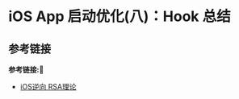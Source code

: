 # iOS App 启动优化(八)：Hook 总结






## 参考链接
**参考链接:🔗**
+ [iOS逆向 RSA理论](https://juejin.cn/post/6844903989666906125)
